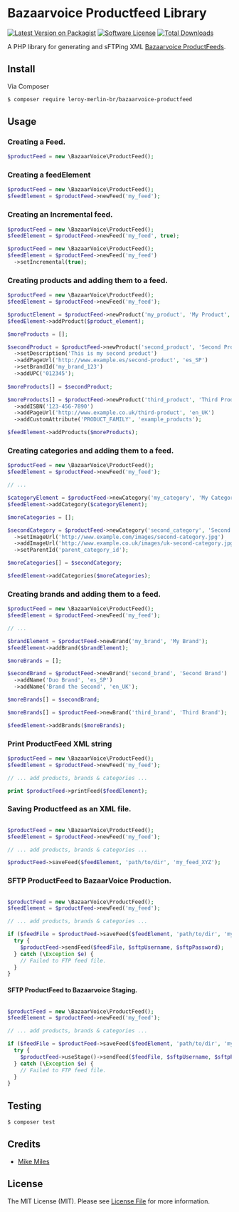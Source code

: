 # Bazaarvoice Productfeed Library

[![Latest Version on Packagist](https://img.shields.io/packagist/v/leroy-merlin-br/bazaarvoice-productfeed.svg?style=flat-square)](https://packagist.org/packages/leroy-merlin-br/bazaarvoice-productfeed)
[![Software License](https://img.shields.io/badge/license-MIT-brightgreen.svg?style=flat-square)](LICENSE.md)
[![Total Downloads](https://img.shields.io/packagist/dt/leroy-merlin-br/bazaarvoice-productfeed.svg?style=flat-square)](https://packagist.org/packages/leroy-merlin-br/bazaarvoice-productfeed)

A PHP library for generating and sFTPing XML [Bazaarvoice ProductFeeds](http://labsbp-docsportal.aws.bazaarvoice.com/DataFeeds/Introduction/IntroductionDataFeeds_con.html).

## Install

Via Composer

``` bash
$ composer require leroy-merlin-br/bazaarvoice-productfeed
```

## Usage

### Creating a Feed.
``` php
$productFeed = new \BazaarVoice\ProductFeed();
```

### Creating a feedElement
``` php
$productFeed = new \BazaarVoice\ProductFeed();
$feedElement = $productFeed->newFeed('my_feed');
```

### Creating an Incremental feed.
``` php
$productFeed = new \BazaarVoice\ProductFeed();
$feedElement = $productFeed->newFeed('my_feed', true);
```

``` php
$productFeed = new \BazaarVoice\ProductFeed();
$feedElement = $productFeed->newFeed('my_feed')
  ->setIncremental(true);
```


### Creating products and adding them to a feed.
``` php
$productFeed = new \BazaarVoice\ProductFeed();
$feedElement = $productFeed->newFeed('my_feed');

$productElement = $productFeed->newProduct('my_product', 'My Product', 'product_category_123', 'htttp://www.example.com/my-product', 'http://www.example.com/images/my-product.jpg');
$feedElement->addProduct($product_element);

$moreProducts = [];

$secondProduct = $productFeed->newProduct('second_product', 'Second Product', 'product_category_456', 'htttp://www.example.com/second-product', 'http://www.example.com/images/second-product.jpg');
  ->setDescription('This is my second product')
  ->addPageUrl('http://www.example.es/second-product', 'es_SP')
  ->setBrandId('my_brand_123')
  ->addUPC('012345');
  
$moreProducts[] = $secondProduct;

$moreProducts[] = $productFeed->newProduct('third_product', 'Third Product', 'product_category_789', 'htttp://www.example.com/third-product', 'http://www.example.com/images/third-product.jpg')
  ->addISBN('123-456-7890')
  ->addPageUrl('http://www.example.co.uk/third-product', 'en_UK')
  ->addCustomAttribute('PRODUCT_FAMILY', 'example_products');

$feedElement->addProducts($moreProducts);

```

### Creating categories and adding them to a feed.
``` php
$productFeed = new \BazaarVoice\ProductFeed();
$feedElement = $productFeed->newFeed('my_feed');

// ...

$categoryElement = $productFeed->newCategory('my_category', 'My Category', 'htttp://www.example.com/my-product');
$feedElement->addCategory($categoryElement);

$moreCategories = [];

$secondCategory = $productFeed->newCategory('second_category', 'Second Category', 'http://www.example.com/second-category')
  ->setImageUrl('http://www.example.com/images/second-category.jpg')
  ->addImageUrl('http://www.example.co.uk/images/uk-second-category.jpg', 'en_UK')
  ->setParentId('parent_category_id');

$moreCategories[] = $secondCategory;

$feedElement->addCategories($moreCategories);

```

### Creating brands and adding them to a feed.
``` php
$productFeed = new \BazaarVoice\ProductFeed();
$feedElement = $productFeed->newFeed('my_feed');

// ...

$brandElement = $productFeed->newBrand('my_brand', 'My Brand');
$feedElement->addBrand($brandElement);

$moreBrands = [];

$secondBrand = $productFeed->newBrand('second_brand', 'Second Brand')
  ->addName('Duo Brand', 'es_SP')
  ->addName('Brand the Second', 'en_UK');

$moreBrands[] = $secondBrand;

$moreBrands[] = $productFeed->newBrand('third_brand', 'Third Brand');

$feedElement->addBrands($moreBrands);

```

### Print ProductFeed XML string
``` php
$productFeed = new \BazaarVoice\ProductFeed();
$feedElement = $productFeed->newFeed('my_feed');

// ... add products, brands & categories ...

print $productFeed->printFeed($feedElement);
```

### Saving Productfeed as an XML file.
``` php

$productFeed = new \BazaarVoice\ProductFeed();
$feedElement = $productFeed->newFeed('my_feed');

// ... add products, brands & categories ...

$productFeed->saveFeed($feedElement, 'path/to/dir', 'my_feed_XYZ');
```

### SFTP ProductFeed to BazaarVoice Production.
``` php

$productFeed = new \BazaarVoice\ProductFeed();
$feedElement = $productFeed->newFeed('my_feed');

// ... add products, brands & categories ...

if ($feedFile = $productFeed->saveFeed($feedElement, 'path/to/dir', 'my_feed_XYZ') {  
  try {
    $productFeed->sendFeed($feedFile, $sftpUsername, $sftpPassword);
  } catch (\Exception $e) {
    // Failed to FTP feed file.
  }
}

```

#### SFTP ProductFeed to Bazaarvoice Staging.
``` php

$productFeed = new \BazaarVoice\ProductFeed();
$feedElement = $productFeed->newFeed('my_feed');

// ... add products, brands & categories ...

if ($feedFile = $productFeed->saveFeed($feedElement, 'path/to/dir', 'my_feed_XYZ') {  
  try {
    $productFeed->useStage()->sendFeed($feedFile, $sftpUsername, $sftpPassword);
  } catch (\Exception $e) {
    // Failed to FTP feed file.
  }
}

```


## Testing

``` bash
$ composer test
```

## Credits

- [Mike Miles](https://github.com/mikemiles86)

## License

The MIT License (MIT). Please see [License File](LICENSE.md) for more information.
